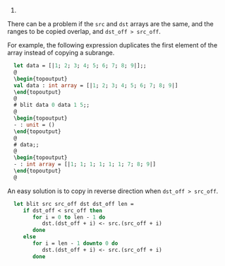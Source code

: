 1.
  There can be a problem if the `src` and `dst` arrays are the same,
  and the ranges to be copied overlap, and `dst_off > src_off`.
  
  For example, the following expression duplicates the first element of the array
  instead of copying a subrange.
  
```ocaml
  let data = [|1; 2; 3; 4; 5; 6; 7; 8; 9|];;
  @
  \begin{topoutput}
  val data : int array = [|1; 2; 3; 4; 5; 6; 7; 8; 9|]
  \end{topoutput}
  @
  # blit data 0 data 1 5;;
  @
  \begin{topoutput}
  - : unit = ()
  \end{topoutput}
  @
  # data;;
  @
  \begin{topoutput}
  - : int array = [|1; 1; 1; 1; 1; 1; 7; 8; 9|]
  \end{topoutput}
  @
```
  An easy solution is to copy in reverse direction when `dst_off > src_off`.
  
```ocaml
  let blit src src_off dst dst_off len =
     if dst_off < src_off then
        for i = 0 to len - 1 do
           dst.(dst_off + i) <- src.(src_off + i)
        done
     else
        for i = len - 1 downto 0 do
           dst.(dst_off + i) <- src.(src_off + i)
        done
```

